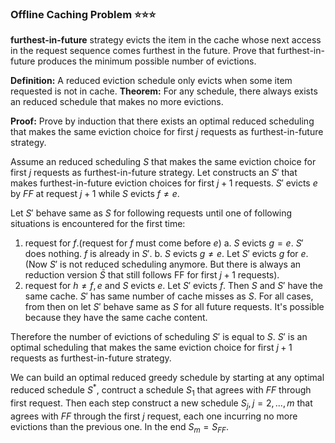 ### Offline Caching Problem ⭐⭐⭐

**furthest-in-future** strategy evicts the item in the cache whose next access in the request sequence comes furthest in the future.
Prove that furthest-in-future produces the minimum possible number of evictions.

**Definition:** A reduced eviction schedule only evicts when some item requested is not in cache.
**Theorem:** For any schedule, there always exists an reduced schedule that makes no more evictions.

**Proof:**
Prove by induction that there exists an optimal reduced scheduling that makes the same eviction choice for first $j$ requests as furthest-in-future strategy.

Assume an reduced scheduling $S$ that makes the same eviction choice for first $j$ requests as furthest-in-future strategy. Let constructs an $S'$ that makes furthest-in-future eviction choices for first $j+1$ requests. $S'$ evicts $e$ by $FF$ at request $j+1$ while $S$ evicts $f\ne e$.
 
Let $S'$ behave same as $S$ for following requests until one of following situations is encountered for the first time:
1. request for $f$.(request for $f$ must come before $e$)
    a. $S$ evicts $g=e$. $S'$ does nothing. $f$ is already in $S'$.
    b. $S$ evicts $g\ne e$. Let $S'$ evicts $g$ for $e$. (Now $S'$ is not reduced scheduling anymore. But there is always an reduction version $\bar S$ that still follows FF for first $j+1$ requests).
2. request for $h\ne f,e$ and $S$ evicts $e$.
    Let $S'$ evicts $f$. Then $S$ and $S'$ have the same cache. $S'$ has same number of cache misses as $S$.
For all cases, from then on let $S'$ behave same as $S$ for all future requests. It's possible because they have the same cache content.

Therefore the number of evictions of scheduling $S'$ is  equal to $S$. $S'$ is an optimal scheduling that makes the same eviction choice for first $j+1$ requests as furthest-in-future strategy.

We can build an optimal reduced greedy schedule by starting at any optimal reduced schedule $S^*$, contruct a schedule $S_1$ that agrees with $FF$ through first request. Then each step construct a new schedule $S_j,j=2,...,m$ that agrees with $FF$ through the first $j$ request, each one incurring no more evictions than the previous one. In the end $S_m=S_{FF}$.